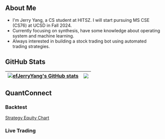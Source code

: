 <!-- ## Welcome -->

## About Me

- I'm Jerry Yang, a CS student at HITSZ. I will start pursuing MS CSE (CS76) at UCSD in Fall 2024.
- Currently focusing on synthesis, have some knowledge about operating system and machine learning.
- Always interested in building a stock trading bot using automated trading strategies. <!-- You can find me @... in https://www.quantconnect.com/ -->

## GitHub Stats

| <a href="https://github.com/efJerryYang/"><img align="center" src="https://github-readme-stats.vercel.app/api?username=efJerryYang&count_private=true&show_icons=true&hide_border=true&theme=default" alt="efJerryYang's GitHub stats" /></a> | <a href="https://github.com/efJerryYang/"><img align="center" src="https://github-readme-stats.vercel.app/api/top-langs/?username=efJerryYang&hide=jupyter%20notebook,assembly&langs_count=6&layout=compact&hide_border=true" /></a>|
| ----------------- | ----------------- |

<!-- [![Ashutosh's github activity graph](https://github-readme-activity-graph.cyclic.app/graph?username=efJerryYang&theme=github-light&bg_color=fafafa&area=true&area_color=74c1ff)](https://github.com/ashutosh00710/github-readme-activity-graph) -->
<!--
https://github.com/abhisheknaiidu/awesome-github-profile-readme
https://github.com/anuraghazra/github-readme-stats -->

## QuantConnect

### Backtest

<!-- <script src='https://www.quantconnect.com/terminal/backtest.js?sid=6aff58f34f544ef36eda9fa1dd215f05'></script> -->

[Strategy Equity Chart](https://www.efjerryyang.top/qc-backtesting-results/)

### Live Trading
